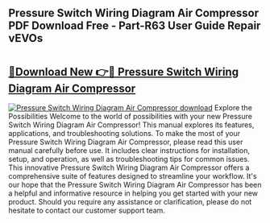 ## Pressure Switch Wiring Diagram Air Compressor PDF Download Free - Part-R63 User Guide Repair vEVOs

# <h2><a href="http://dfjirkt.blite.top/?on=Pressure+Switch+Wiring+Diagram+Air+Compressor">🔗Download New 👉🔴 Pressure Switch Wiring Diagram Air Compressor</a></h2>

[![Pressure Switch Wiring Diagram Air Compressor download](https://i.imgur.com/lujVjoI.png)](http://dfjirkt.blite.top/?on=Pressure+Switch+Wiring+Diagram+Air+Compressor)
Explore the Possibilities Welcome to the world of possibilities with your new Pressure Switch Wiring Diagram Air Compressor! This manual explores its features, applications, and troubleshooting solutions. To make the most of your Pressure Switch Wiring Diagram Air Compressor, please read this user manual carefully before use. It includes clear instructions for installation, setup, and operation, as well as troubleshooting tips for common issues. This innovative Pressure Switch Wiring Diagram Air Compressor offers a comprehensive suite of features designed to streamline your workflow. It's our hope that the Pressure Switch Wiring Diagram Air Compressor has been a helpful and informative resource in helping you get started with your new product. Should you require any assistance or clarification, please do not hesitate to contact our customer support team.
